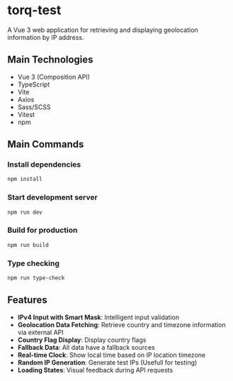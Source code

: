 # torq-test

A Vue 3 web application for retrieving and displaying geolocation information by IP address.

## Main Technologies

- Vue 3 (Composition API)
- TypeScript
- Vite
- Axios
- Sass/SCSS
- Vitest
- npm

## Main Commands

### Install dependencies

```sh
npm install
```

### Start development server

```sh
npm run dev
```

### Build for production

```sh
npm run build
```

### Type checking

```sh
npm run type-check
```

## Features

- **IPv4 Input with Smart Mask**: Intelligent input validation
- **Geolocation Data Fetching**: Retrieve country and timezone information via external API
- **Country Flag Display**: Display country flags
- **Fallback Data**: All data have a fallback sources
- **Real-time Clock**: Show local time based on IP location timezone
- **Random IP Generation**: Generate test IPs (Usefull for testing)
- **Loading States**: Visual feedback during API requests
